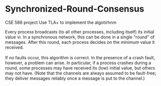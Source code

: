 # Synchronized-Round-Consensus
CSE 586 project
Use TLA+ to implement the algotirhnm


Every process broadcasts (to all other processes, including itself) its initial
value vi. In a synchronous network, this can be done in a single "round" of
messages. After this round, each process decides on the minimum value it
received.<br><br>
If no faults occur, this algorithm is correct. In the presence of a crash
fault, however, a problem can arise. In particular, if a process crashes during
a round, some processes may have received its (low) initial value, but others
may not have. (Note that the channels are always assumed to be fault-free;
they deliver messages reliably once a message is put to the channel.)

